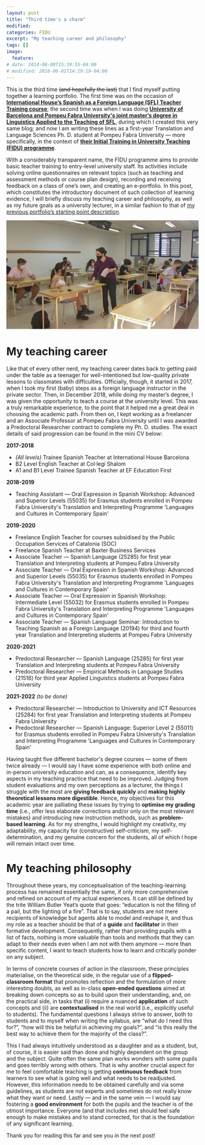```yaml
---
layout: post
title: "Third time's a charm"
modified:
categories: FIDU
excerpt: "My teaching career and philosophy"
tags: []
image:
  feature:
# date: 2014-08-08T15:39:55-04:00
# modified: 2016-06-01T14:19:19-04:00
---
```


This is the third time <strike>(and hopefully the last)</strike> that I find myself putting together a learning portfolio. The first time was on the occasion of <a href="https://ihworld.com/teach/become-a-language-teacher/formación-de-profesores-de-español/" target="_blank">**International House’s Spanish as a Foreign Language (SFL) Teacher Training course**</a>; the second time was when I was doing <a href="https://www.ub.edu/portal/web/educacion/masteres-universitarios/-/ensenyament/detallEnsenyament/1060507" target="_blank">**University of Barcelona and Pompeu Fabra University's joint master’s degree in Linguistics Applied to the Teaching of SFL**</a>, during which I created this very same blog; and now I am writing these lines as a first-year Translation and Language Sciences Ph. D. student at Pompeu Fabra University — more specifically, in the context of <a href="https://www.upf.edu/web/clik/formacio-inicial" target="_blank">**their Initial Training in University Teaching (FIDU) programme**</a>.

With a considerably transparent name, the FIDU programme aims to provide basic teacher training to entry-level university staff. Its activities include solving online questionnaires on relevant topics (such as teaching and assessment methods or course plan design), recording and receiving feedback on a class of one’s own, and creating an e-portfolio. In this post, which constitutes the introductory document of such collection of learning evidence, I will briefly discuss my teaching career and philosophy, as well as my future goals as a university lecturer, in a similar fashion to that of <a href="https://immalopez.github.io/blog/punto-de-partida/" target="_blank">my previous portfolio’s starting point description</a>.

![PAU](/images/IMG_5595.jpg)

# My teaching career

Like that of every other nerd, my teaching career dates back to getting paid under the table as a teenager for well-intentioned but low-quality private lessons to classmates with difficulties. Officially, though, it started in 2017, when I took my first (baby) steps as a foreign language instructor in the private sector. Then, in December 2018, while doing my master’s degree, I was given the opportunity to teach a course at the university level. This was a truly remarkable experience, to the point that it helped me a great deal in choosing the academic path. From then on, I kept working as a freelancer and an Associate Professor at Pompeu Fabra University until I was awarded a Predoctoral Researcher contract to complete my Ph. D. studies. The exact details of said progression can be found in the mini CV below: 

**2017-2018**
* _(All levels)_ Trainee Spanish Teacher at International House Barcelona
* B2 Level English Teacher at Col·legi Shalom
* A1 and B1 Level Trainee Spanish Teacher at EF Education First

**2018-2019**
* Teaching Assistant — Oral Expression in Spanish Workshop: Advanced and Superior Levels (55035) for Erasmus students enrolled in Pompeu Fabra University's Translation and Interpreting Programme 'Languages and Cultures in Contemporary Spain'

**2019-2020**
* Freelance English Teacher for courses subsidised by the Public Occupation Services of Catalonia (SOC)
* Freelance Spanish Teacher at Baxter Business Services
* Associate Teacher — Spanish Language (25285) for first year Translation and Interpreting students at Pompeu Fabra University
* Associate Teacher — Oral Expression in Spanish Workshop: Advanced and Superior Levels (55035) for Erasmus students enrolled in Pompeu Fabra University's Translation and Interpreting Programme 'Languages and Cultures in Contemporary Spain'
* Associate Teacher — Oral Expression in Spanish Workshop: Intermediate Level (55032) for Erasmus students enrolled in Pompeu Fabra University's Translation and Interpreting Programme 'Languages and Cultures in Contemporary Spain'
* Associate Teacher — Spanish Language Seminar: Introduction to Teaching Spanish as a Foreign Language (20194) for third and fourth year Translation and Interpreting students at Pompeu Fabra University

**2020-2021**
* Predoctoral Researcher — Spanish Language (25285) for first year Translation and Interpreting students at Pompeu Fabra University
* Predoctoral Researcher — Empirical Methods in Language Studies (21516) for third year Applied Linguistics students at Pompeu Fabra University

**2021-2022** _(to be done)_
* Predoctoral Researcher — Introduction to University and ICT Resources (25284) for first year Translation and Interpreting students at Pompeu Fabra University
* Predoctoral Researcher — Spanish Language: Superior Level 2 (55011) for Erasmus students enrolled in Pompeu Fabra University's Translation and Interpreting Programme 'Languages and Cultures in Contemporary Spain'

Having taught five different bachelor's degree courses — some of them twice already — I would say I have some experience with both online and in-person university education and can, as a consequence, identify key aspects in my teaching practice that need to be improved. Judging from student evaluations and my own perceptions as a lecturer, the things I struggle with the most are **giving feedback quickly** and **making highly theoretical lessons more digestible**. Hence, my objectives for this academic year are palliating these issues by trying to **optimise my grading time** (i.e., offer less elaborate corrections and/or only on the most relevant mistakes) and introducing new instruction methods, such as **problem-based learning**. As for my strengths, I would highlight my creativity, my adaptability, my capacity for (constructive) self-criticism, my self-determination, and my genuine concern for the students, all of which I hope will remain intact over time.

# My teaching philosophy

Throughout these years, my conceptualisation of the teaching-learning process has remained essentially the same, if only more comprehensive and refined on account of my actual experiences. It can still be defined by the trite William Butler Yeat’s quote that goes: “education is not the filling of a pail, but the lighting of a fire”. That is to say, students are not mere recipients of knowledge but agents able to model and reshape it, and thus my role as a teacher should be that of a **guide** and **facilitator** in their formative development. Consequently, rather than providing pupils with a list of facts, nothing is more valuable than tools and methods that they can adapt to their needs even when I am not with them anymore — more than specific content, I want to teach students how to learn and critically ponder on any subject.

In terms of concrete courses of action in the classroom, these principles materialise, on the theoretical side, in the regular use of a **flipped-classroom format** that promotes reflection and the formulation of more interesting doubts, as well as in-class **open-ended questions** aimed at breaking down concepts so as to build upon their understanding, and, on the practical side, in tasks that (i) require a nuanced **application** of such concepts and (ii) are **contextualised** in the real world (i.e., explicitly useful to students). The fundamental questions I always strive to answer, both to students and to myself when writing the syllabus, are “what do I need this for?”, “how will this be helpful in achieving my goals?”, and “is this really the best way to achieve them for the majority of the class?”.

This I had always intuitively understood as a daughter and as a student, but, of course, it is easier said than done and highly dependent on the group and the subject. Quite often the same plan works wonders with some pupils and goes terribly wrong with others. That is why another crucial aspect for me to feel comfortable teaching is getting **continuous feedback** from learners to see what is going well and what needs to be readjusted. However, this information needs to be obtained carefully and via some guidelines, as students are not experts and sometimes do not really know what they want or need. Lastly — and in the same vein — I would say fostering a **good environment** for both the pupils and the teacher is of the utmost importance. Everyone (and that includes me) should feel safe enough to make mistakes and to stand corrected, for that is the foundation of any significant learning.

Thank you for reading this far and see you in the next post!
